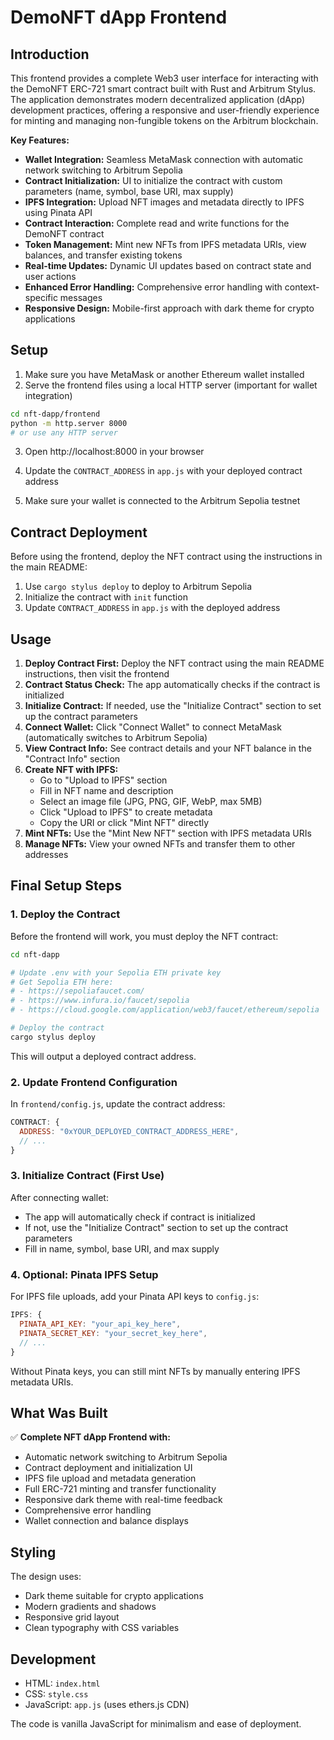 # DemoNFT dApp Frontend

## Introduction

This frontend provides a complete Web3 user interface for interacting with the DemoNFT ERC-721 smart contract built with Rust and Arbitrum Stylus. The application demonstrates modern decentralized application (dApp) development practices, offering a responsive and user-friendly experience for minting and managing non-fungible tokens on the Arbitrum blockchain.

**Key Features:**

- **Wallet Integration:** Seamless MetaMask connection with automatic network switching to Arbitrum Sepolia
- **Contract Initialization:** UI to initialize the contract with custom parameters (name, symbol, base URI, max supply)
- **IPFS Integration:** Upload NFT images and metadata directly to IPFS using Pinata API
- **Contract Interaction:** Complete read and write functions for the DemoNFT contract
- **Token Management:** Mint new NFTs from IPFS metadata URIs, view balances, and transfer existing tokens
- **Real-time Updates:** Dynamic UI updates based on contract state and user actions
- **Enhanced Error Handling:** Comprehensive error handling with context-specific messages
- **Responsive Design:** Mobile-first approach with dark theme for crypto applications

## Setup

1. Make sure you have MetaMask or another Ethereum wallet installed
2. Serve the frontend files using a local HTTP server (important for wallet integration)

```bash
cd nft-dapp/frontend
python -m http.server 8000
# or use any HTTP server
```

3. Open http://localhost:8000 in your browser

4. Update the `CONTRACT_ADDRESS` in `app.js` with your deployed contract address

5. Make sure your wallet is connected to the Arbitrum Sepolia testnet

## Contract Deployment

Before using the frontend, deploy the NFT contract using the instructions in the main README:

1. Use `cargo stylus deploy` to deploy to Arbitrum Sepolia
2. Initialize the contract with `init` function
3. Update `CONTRACT_ADDRESS` in `app.js` with the deployed address

## Usage

1. **Deploy Contract First:** Deploy the NFT contract using the main README instructions, then visit the frontend
2. **Contract Status Check:** The app automatically checks if the contract is initialized
3. **Initialize Contract:** If needed, use the "Initialize Contract" section to set up the contract parameters
4. **Connect Wallet:** Click "Connect Wallet" to connect MetaMask (automatically switches to Arbitrum Sepolia)
5. **View Contract Info:** See contract details and your NFT balance in the "Contract Info" section
6. **Create NFT with IPFS:**
   - Go to "Upload to IPFS" section
   - Fill in NFT name and description
   - Select an image file (JPG, PNG, GIF, WebP, max 5MB)
   - Click "Upload to IPFS" to create metadata
   - Copy the URI or click "Mint NFT" directly
7. **Mint NFTs:** Use the "Mint New NFT" section with IPFS metadata URIs
8. **Manage NFTs:** View your owned NFTs and transfer them to other addresses

## Final Setup Steps

### 1. Deploy the Contract

Before the frontend will work, you must deploy the NFT contract:

```bash
cd nft-dapp

# Update .env with your Sepolia ETH private key
# Get Sepolia ETH here:
# - https://sepoliafaucet.com/
# - https://www.infura.io/faucet/sepolia
# - https://cloud.google.com/application/web3/faucet/ethereum/sepolia

# Deploy the contract
cargo stylus deploy
```

This will output a deployed contract address.

### 2. Update Frontend Configuration

In `frontend/config.js`, update the contract address:

```javascript
CONTRACT: {
  ADDRESS: "0xYOUR_DEPLOYED_CONTRACT_ADDRESS_HERE",
  // ...
}
```

### 3. Initialize Contract (First Use)

After connecting wallet:

- The app will automatically check if contract is initialized
- If not, use the "Initialize Contract" section to set up the contract parameters
- Fill in name, symbol, base URI, and max supply

### 4. Optional: Pinata IPFS Setup

For IPFS file uploads, add your Pinata API keys to `config.js`:

```javascript
IPFS: {
  PINATA_API_KEY: "your_api_key_here",
  PINATA_SECRET_KEY: "your_secret_key_here",
  // ...
}
```

Without Pinata keys, you can still mint NFTs by manually entering IPFS metadata URIs.

## What Was Built

✅ **Complete NFT dApp Frontend with:**

- Automatic network switching to Arbitrum Sepolia
- Contract deployment and initialization UI
- IPFS file upload and metadata generation
- Full ERC-721 minting and transfer functionality
- Responsive dark theme with real-time feedback
- Comprehensive error handling
- Wallet connection and balance displays

## Styling

The design uses:

- Dark theme suitable for crypto applications
- Modern gradients and shadows
- Responsive grid layout
- Clean typography with CSS variables

## Development

- HTML: `index.html`
- CSS: `style.css`
- JavaScript: `app.js` (uses ethers.js CDN)

The code is vanilla JavaScript for minimalism and ease of deployment.
